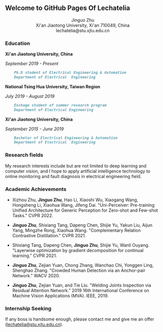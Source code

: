 ## Welcome to GitHub Pages Of Lechatelia
<center>Jinguo Zhu</center>


<center>Xi'an Jiaotong University, Xi'an 710049, China</center>


<center>lechatelia@stu.xjtu.edu.cn</center>

### Education

**Xi'an Jiaotong University, China**
   
   *September 2019 - Present*
```markdown
    Ph.D student of Electrical Engineering & Automation
    Department of Electrical  Engineering
```
**National Tsing Hua University, Taiwan Region**

   *July 2019 - August 2019*
```markdown 
    Exchage student of summer research program
    Department of Electrical Engineering
```

**Xi'an Jiaotong University, China**
    
   *September 2015 - June 2019*
```markdown
    Bachelor of Electrical Engineering & Automation
    Department of Electrical  Engineering
```


### Research fields

My research interests include but are not limited to deep learning and computer vision, and I hope to apply artificial intelligence technology to online monitoring and fault diagnosis in electrical engineering field.

### Academic Achievements

* Xizhou Zhu,  __Jinguo Zhu__, Hao Li, Xiaoshi Wu, Xiaogang Wang, Hongsheng Li, Xiaohua Wang,
Jifeng Dai. "Uni-Perceiver: Pre-training Unified Architecture for Generic Perception for Zero-shot and
Few-shot Tasks." CVPR 2022.

* __Jinguo Zhu__, Shixiang Tang, Dapeng Chen, Shijie Yu, Yakun Liu, Aijun Yang, Mingzhe Rong, Xiaohua Wang. "Complementary Relation Contrastive Distillation."  CVPR 2021.

* Shixiang Tang, Dapeng Chen,  __Jinguo Zhu__, Shijie Yu, Wanli Ouyang. "Layerwise optimization by gradient decomposition for continual learning." CVPR 2021.

*  __Jinguo Zhu__, Zejian Yuan, Chong Zhang, Wanchao Chi, Yonggen Ling, Shenghao Zhang. "Crowded Human Detection via an Anchor-pair Network." WACV 2020.

* __Jinguo Zhu__, Zejian Yuan, and Tie Liu. "Welding Joints Inspection via Residual Attention Network." 2019 16th International Conference on Machine Vision Applications (MVA). IEEE, 2019.



###  Internship Seeking
If any boss is handsome enough, please contact me and give me an offer (lechatelia@stu.xjtu.edu.cn).
